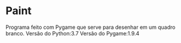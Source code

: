 # Paint
Programa feito com Pygame que serve para desenhar em um quadro branco.
Versão do Python:3.7
Versão do Pygame:1.9.4

